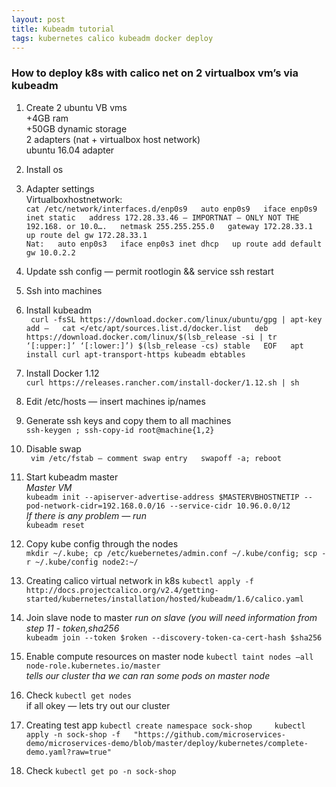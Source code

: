 ```yaml
---
layout: post
title: Kubeadm tutorial
tags: kubernetes calico kubeadm docker deploy
---
```

### How to deploy k8s with calico net on 2 virtualbox vm’s via kubeadm  

1. Create 2 ubuntu VB vms  
+4GB ram  
+50GB dynamic storage  
2 adapters (nat + virtualbox host network)    
ubuntu 16.04 adapter  

2. Install os  

3. Adapter settings  
Virtualboxhostnetwork:  
``cat /etc/network/interfaces.d/enp0s9  
auto enp0s9  
iface enp0s9 inet static  
address 172.28.33.46 — IMPORTNAT — ONLY NOT THE 192.168. or 10.0….  
netmask 255.255.255.0  
gateway 172.28.33.1  
up route del gw 172.28.33.1``    
``Nat:  
auto enp0s3  
iface enp0s3 inet dhcp  
up route add default gw 10.0.2.2``  

4. Update ssh config — permit rootlogin && service ssh restart

5. Ssh into machines

6. Install kubeadm  
`` curl -fsSL https://download.docker.com/linux/ubuntu/gpg | apt-key add —  
cat </etc/apt/sources.list.d/docker.list  
deb https://download.docker.com/linux/$(lsb_release -si | tr ‘[:upper:]’ ‘[:lower:]’) $(lsb_release -cs) stable  
EOF  
apt install curl apt-transport-https kubeadm ebtables``  

7. Install Docker 1.12  
``curl https://releases.rancher.com/install-docker/1.12.sh | sh``  

8. Edit /etc/hosts — insert machines ip/names  

9. Generate ssh keys and copy them to all machines  
``ssh-keygen ; ssh-copy-id root@machine{1,2}``  

10. Disable swap  
`` vim /etc/fstab — comment swap entry  
swapoff -a; reboot``  

11. Start kubeadm master  
_Master VM_  
``kubeadm init --apiserver-advertise-address $MASTERVBHOSTNETIP --pod-network-cidr=192.168.0.0/16 --service-cidr 10.96.0.0/12``  
_If there is any problem — run_  
``kubeadm reset``  

12. Copy kube config through the nodes  
``mkdir ~/.kube; cp /etc/kuebernetes/admin.conf ~/.kube/config; scp -r ~/.kube/config node2:~/``  

13. Creating calico virtual network in k8s
``kubectl apply -f http://docs.projectcalico.org/v2.4/getting-started/kubernetes/installation/hosted/kubeadm/1.6/calico.yaml``  

14. Join slave node to master
_run on slave (you will need information from step 11 - token,sha256_  
``kubeadm join --token $roken --discovery-token-ca-cert-hash $sha256``  

15. Enable compute resources on master node
``kubectl taint nodes —all node-role.kubernetes.io/master``  
_tells our cluster tha we can ran some pods on master node_

16. Check
``kubectl get nodes``  
if all okey — lets try out our cluster

17. Creating test app
``kubectl create namespace sock-shop    
kubectl apply -n sock-shop -f   "https://github.com/microservices-demo/microservices-demo/blob/master/deploy/kubernetes/complete-demo.yaml?raw=true"``  
18. Check
``kubectl get po -n sock-shop``  
